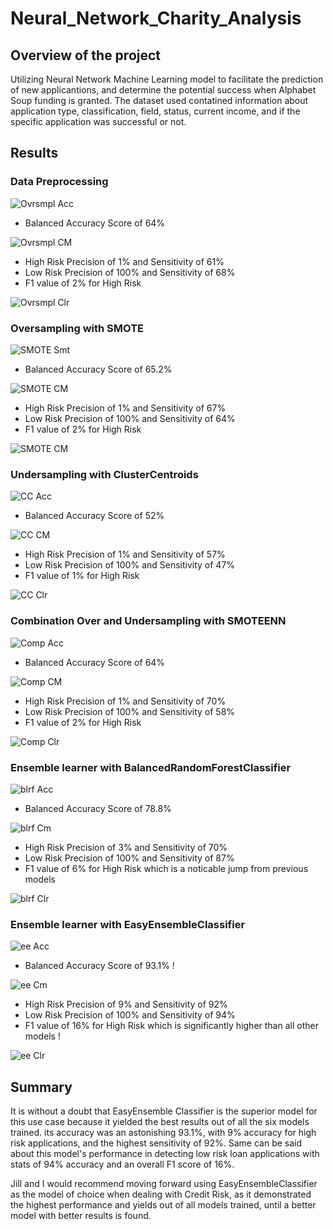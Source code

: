 # Neural_Network_Charity_Analysis

## Overview of the project

Utilizing Neural Network Machine Learning model to facilitate the prediction of new applicantions, and determine the potential success when Alphabet Soup funding is granted. 
The dataset used contatined information about application type, classification, field, status, current income, and if the specific application was successful or not.

## Results

### Data Preprocessing
![Ovrsmpl Acc](https://github.com/A-Mossa/Credit_Risk_Analysis/blob/main/Imgs/Ovrsmpl%20Accuracy.png)
- Balanced Accuracy Score of 64%

![Ovrsmpl CM](https://github.com/A-Mossa/Credit_Risk_Analysis/blob/main/Imgs/Ovrsmpl%20CM.png)
- High Risk Precision of 1% and Sensitivity of 61%
- Low Risk Precision of 100% and Sensitivity of 68%
- F1 value of 2% for High Risk

![Ovrsmpl Clr](https://github.com/A-Mossa/Credit_Risk_Analysis/blob/main/Imgs/Ovrsmpl%20Clr.png)

### Oversampling  with SMOTE

![SMOTE Smt](https://github.com/A-Mossa/Credit_Risk_Analysis/blob/main/Imgs/SMOTE%20acc.png)
- Balanced Accuracy Score of 65.2%

![SMOTE CM](https://github.com/A-Mossa/Credit_Risk_Analysis/blob/main/Imgs/SMOTE%20CM.png)
- High Risk Precision of 1% and Sensitivity of 67%
- Low Risk Precision of 100% and Sensitivity of 64%
- F1 value of 2% for High Risk

![SMOTE CM](https://github.com/A-Mossa/Credit_Risk_Analysis/blob/main/Imgs/SMOTE%20Clr.png)

### Undersampling with ClusterCentroids

![CC Acc](https://github.com/A-Mossa/Credit_Risk_Analysis/blob/main/Imgs/Undrsmpl%20Acc.png)
- Balanced Accuracy Score of 52%

![CC CM](https://github.com/A-Mossa/Credit_Risk_Analysis/blob/main/Imgs/Undrsmpl%20CM.png)
- High Risk Precision of 1% and Sensitivity of 57%
- Low Risk Precision of 100% and Sensitivity of 47%
- F1 value of 1% for High Risk

![CC Clr](https://github.com/A-Mossa/Credit_Risk_Analysis/blob/main/Imgs/Undrsmpl%20Clr.png)

### Combination Over and Undersampling with SMOTEENN

![Comp Acc](https://github.com/A-Mossa/Credit_Risk_Analysis/blob/main/Imgs/Comp%20Clr.png)
- Balanced Accuracy Score of 64%

![Comp CM](https://github.com/A-Mossa/Credit_Risk_Analysis/blob/main/Imgs/Comp%20CM.png)
- High Risk Precision of 1% and Sensitivity of 70%
- Low Risk Precision of 100% and Sensitivity of 58%
- F1 value of 2% for High Risk

![Comp Clr](https://github.com/A-Mossa/Credit_Risk_Analysis/blob/main/Imgs/Comp%20Clr.png)

### Ensemble learner with BalancedRandomForestClassifier

![blrf Acc](https://github.com/A-Mossa/Credit_Risk_Analysis/blob/main/Imgs/blrf%20Acc.png)
- Balanced Accuracy Score of 78.8%

![blrf Cm](https://github.com/A-Mossa/Credit_Risk_Analysis/blob/main/Imgs/blrf%20CM.png)
- High Risk Precision of 3% and Sensitivity of 70%
- Low Risk Precision of 100% and Sensitivity of 87%
- F1 value of 6% for High Risk which is a noticable jump from previous models

![blrf Clr](https://github.com/A-Mossa/Credit_Risk_Analysis/blob/main/Imgs/blrf%20Clr.png)

### Ensemble learner with EasyEnsembleClassifier

![ee Acc](https://github.com/A-Mossa/Credit_Risk_Analysis/blob/main/Imgs/EE%20Acc.png)
- Balanced Accuracy Score of 93.1% !

![ee Cm](https://github.com/A-Mossa/Credit_Risk_Analysis/blob/main/Imgs/EE%20CM.png)
- High Risk Precision of 9% and Sensitivity of 92%
- Low Risk Precision of 100% and Sensitivity of 94%
- F1 value of 16% for High Risk which is significantly higher than all other models !

![ee Clr](https://github.com/A-Mossa/Credit_Risk_Analysis/blob/main/Imgs/EE%20Clr.png)

## Summary

It is without a doubt that EasyEnsemble Classifier is the superior model for this use case because it yielded the best results out of all the six models trained.
its accuracy was an astonishing 93.1%, with 9% accuracy for high risk applications, and the highest sensitivity of 92%. Same can be said about this model's performance in detecting low risk loan applications with stats of 94% accuracy and an overall F1 score of 16%.

Jill and I would recommend moving forward using EasyEnsembleClassifier as the model of choice when dealing with Credit Risk, as it demonstrated the highest performance and yields out of all models trained, until a better model with better results is found.
